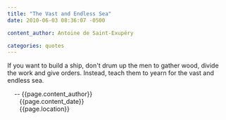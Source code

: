 ```yaml
---
title: "The Vast and Endless Sea"
date: 2010-06-03 08:36:07 -0500

content_author: Antoine de Saint-Exupéry

categories: quotes
---
```


 If you want to build a ship, don't drum up the men to gather wood,
 divide the work and give orders. Instead, teach them to yearn for 
 the vast and endless sea.


<span class="post-meta">
&nbsp;&nbsp;&nbsp;&nbsp;-- {{page.content_author}} <br>
&nbsp;&nbsp;&nbsp;&nbsp;&nbsp;&nbsp;&nbsp;{{page.content_date}} <br>
&nbsp;&nbsp;&nbsp;&nbsp;&nbsp;&nbsp;&nbsp;{{page.location}}
</span>
